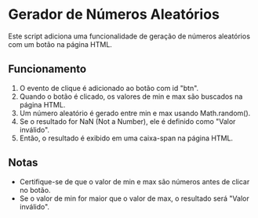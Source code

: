 # Gerador de Números Aleatórios
Este script adiciona uma funcionalidade de geração de números aleatórios com um botão na página HTML.

## Funcionamento
1. O evento de clique é adicionado ao botão com id "btn".
2. Quando o botão é clicado, os valores de min e max são buscados na página HTML.
3. Um número aleatório é gerado entre min e max usando Math.random().
4. Se o resultado for NaN (Not a Number), ele é definido como "Valor inválido".
5. Então, o resultado é exibido em uma caixa-span na página HTML.

## Notas
- Certifique-se de que o valor de min e max são números antes de clicar no botão.
- Se o valor de min for maior que o valor de max, o resultado será "Valor inválido".
